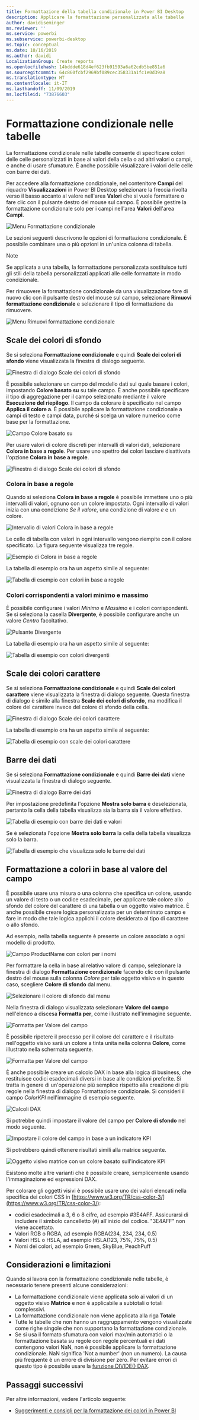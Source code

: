 ```yaml
---
title: Formattazione della tabella condizionale in Power BI Desktop
description: Applicare la formattazione personalizzata alle tabelle
author: davidiseminger
ms.reviewer: ''
ms.service: powerbi
ms.subservice: powerbi-desktop
ms.topic: conceptual
ms.date: 10/16/2019
ms.author: davidi
LocalizationGroup: Create reports
ms.openlocfilehash: 14bddde618d4ef623fb91593a6a62cdb5be851a6
ms.sourcegitcommit: 64c860fcbf2969bf089cec358331a1fc1e0d39a8
ms.translationtype: HT
ms.contentlocale: it-IT
ms.lasthandoff: 11/09/2019
ms.locfileid: "73876603"
---
```

# <a name="conditional-formatting-in-tables"></a>Formattazione condizionale nelle tabelle 
La formattazione condizionale nelle tabelle consente di specificare colori delle celle personalizzati in base ai valori della cella o ad altri valori o campi, e anche di usare sfumature. È anche possibile visualizzare i valori delle celle con barre dei dati. 

Per accedere alla formattazione condizionale, nel contenitore **Campi** del riquadro **Visualizzazioni** in Power BI Desktop selezionare la freccia rivolta verso il basso accanto al valore nell'area **Valori** che si vuole formattare o fare clic con il pulsante destro del mouse sul campo. È possibile gestire la formattazione condizionale solo per i campi nell'area **Valori** dell'area **Campi**.

![Menu Formattazione condizionale](media/desktop-conditional-table-formatting/table-formatting-0-popup-menu.png)

Le sezioni seguenti descrivono le opzioni di formattazione condizionale. È possibile combinare una o più opzioni in un'unica colonna di tabella.

> [!NOTE]
> Se applicata a una tabella, la formattazione personalizzata sostituisce tutti gli stili della tabella personalizzati applicati alle celle formattate in modo condizionale.

Per rimuovere la formattazione condizionale da una visualizzazione fare di nuovo clic con il pulsante destro del mouse sul campo, selezionare **Rimuovi formattazione condizionale** e selezionare il tipo di formattazione da rimuovere.

![Menu Rimuovi formattazione condizionale](media/desktop-conditional-table-formatting/table-formatting-1-remove.png)

## <a name="background-color-scales"></a>Scale dei colori di sfondo

Se si seleziona **Formattazione condizionale** e quindi **Scale dei colori di sfondo** viene visualizzata la finestra di dialogo seguente.

![Finestra di dialogo Scale dei colori di sfondo](media/desktop-conditional-table-formatting/table-formatting-1-default-dialog.png)

È possibile selezionare un campo del modello dati sul quale basare i colori, impostando **Colore basato su** su tale campo. È anche possibile specificare il tipo di aggregazione per il campo selezionato mediante il valore **Esecuzione del riepilogo**. Il campo da colorare è specificato nel campo **Applica il colore a**. È possibile applicare la formattazione condizionale a campi di testo e campi data, purché si scelga un valore numerico come base per la formattazione.

![Campo Colore basato su](media/desktop-conditional-table-formatting/table-formatting-1-apply-color-to.png)

Per usare valori di colore discreti per intervalli di valori dati, selezionare **Colora in base a regole**. Per usare uno spettro dei colori lasciare disattivata l'opzione **Colora in base a regole**. 

![Finestra di dialogo Scale dei colori di sfondo](media/desktop-conditional-table-formatting/table-formatting-1-color-by-rules-dialog.png)

### <a name="color-by-rules"></a>Colora in base a regole

Quando si seleziona **Colora in base a regole** è possibile immettere uno o più intervalli di valori, ognuno con un colore impostato.  Ogni intervallo di valori inizia con una condizione *Se il valore*, una condizione di valore *e* e un colore.

![Intervallo di valori Colora in base a regole](media/desktop-conditional-table-formatting/table-formatting-1-color-by-rules-if-value.png)

Le celle di tabella con valori in ogni intervallo vengono riempite con il colore specificato. La figura seguente visualizza tre regole.

![Esempio di Colora in base a regole](media/desktop-conditional-table-formatting/table-formatting-1-color-by-rules.png)

La tabella di esempio ora ha un aspetto simile al seguente:

![Tabella di esempio con colori in base a regole](media/desktop-conditional-table-formatting/table-formatting-1-color-by-rules-table.png)


### <a name="color-minimum-to-maximum"></a>Colori corrispondenti a valori minimo e massimo

È possibile configurare i valori *Minimo* e *Massimo* e i colori corrispondenti. Se si seleziona la casella **Divergente**, è possibile configurare anche un valore *Centro* facoltativo.

![Pulsante Divergente](media/desktop-conditional-table-formatting/table-formatting-1-diverging.png)

La tabella di esempio ora ha un aspetto simile al seguente:

![Tabella di esempio con colori divergenti](media/desktop-conditional-table-formatting/table-formatting-1-diverging-table.png)

## <a name="font-color-scales"></a>Scale dei colori carattere

Se si seleziona **Formattazione condizionale** e quindi **Scale dei colori carattere** viene visualizzata la finestra di dialogo seguente. Questa finestra di dialogo è simile alla finestra **Scale dei colori di sfondo**, ma modifica il colore del carattere invece del colore di sfondo della cella.

![Finestra di dialogo Scale dei colori carattere](media/desktop-conditional-table-formatting/table-formatting-2-diverging.png)

La tabella di esempio ora ha un aspetto simile al seguente:

![Tabella di esempio con scale dei colori carattere](media/desktop-conditional-table-formatting/table-formatting-2-table.png)

## <a name="data-bars"></a>Barre dei dati

Se si seleziona **Formattazione condizionale** e quindi **Barre dei dati** viene visualizzata la finestra di dialogo seguente. 

![Finestra di dialogo Barre dei dati](media/desktop-conditional-table-formatting/table-formatting-3-default.png)

Per impostazione predefinita l'opzione **Mostra solo barra** è deselezionata, pertanto la cella della tabella visualizza sia la barra sia il valore effettivo.

![Tabella di esempio con barre dei dati e valori](media/desktop-conditional-table-formatting/table-formatting-3-default-table.png)

Se è selezionata l'opzione **Mostra solo barra** la cella della tabella visualizza solo la barra.

![Tabella di esempio che visualizza solo le barre dei dati](media/desktop-conditional-table-formatting/table-formatting-3-default-table-bars.png)

## <a name="color-formatting-by-field-value"></a>Formattazione a colori in base al valore del campo

È possibile usare una misura o una colonna che specifica un colore, usando un valore di testo o un codice esadecimale, per applicare tale colore allo sfondo del colore del carattere di una tabella o un oggetto visivo matrice. È anche possibile creare logica personalizzata per un determinato campo e fare in modo che tale logica applichi il colore desiderato al tipo di carattere o allo sfondo.

Ad esempio, nella tabella seguente è presente un colore associato a ogni modello di prodotto. 

![Campo ProductName con colori per i nomi](media/desktop-conditional-table-formatting/conditional-table-formatting_01.png)

Per formattare la cella in base al relativo valore di campo, selezionare la finestra di dialogo **Formattazione condizionale** facendo clic con il pulsante destro del mouse sulla colonna *Colore* per tale oggetto visivo e in questo caso, scegliere **Colore di sfondo**  dal menu. 

![Selezionare il colore di sfondo dal menu](media/desktop-conditional-table-formatting/conditional-table-formatting_02.png)

Nella finestra di dialogo visualizzata selezionare **Valore del campo** nell'elenco a discesa **Formatta per**, come illustrato nell'immagine seguente.

![Formatta per Valore del campo](media/desktop-conditional-table-formatting/conditional-table-formatting_03.png)

È possibile ripetere il processo per il colore del carattere e il risultato nell'oggetto visivo sarà un colore a tinta unita nella colonna **Colore**, come illustrato nella schermata seguente.

![Formatta per Valore del campo](media/desktop-conditional-table-formatting/conditional-table-formatting_04.png)

È anche possibile creare un calcolo DAX in base alla logica di business, che restituisce codici esadecimali diversi in base alle condizioni preferite. Si tratta in genere di un'operazione più semplice rispetto alla creazione di più regole nella finestra di dialogo Formattazione condizionale. Si consideri il campo *ColorKPI* nell'immagine di esempio seguente.

![Calcoli DAX](media/desktop-conditional-table-formatting/conditional-table-formatting_05.png)

Si potrebbe quindi impostare il valore del campo per **Colore di sfondo** nel modo seguente.

![Impostare il colore del campo in base a un indicatore KPI](media/desktop-conditional-table-formatting/conditional-table-formatting_06.png)

Si potrebbero quindi ottenere risultati simili alla matrice seguente.

![Oggetto visivo matrice con un colore basato sull'indicatore KPI](media/desktop-conditional-table-formatting/conditional-table-formatting_07.png)

Esistono molte altre varianti che è possibile creare, semplicemente usando l'immaginazione ed espressioni DAX.

Per colorare gli oggetti visivi è possibile usare uno dei valori elencati nella specifica dei colori CSS in [https://www.w3.org/TR/css-color-3/](https://www.w3.org/TR/css-color-3/):
* codici esadecimali a 3, 6 o 8 cifre, ad esempio #3E4AFF. Assicurarsi di includere il simbolo cancelletto (#) all'inizio del codice. "3E4AFF" non viene accettato. 
* Valori RGB o RGBA, ad esempio RGBA(234, 234, 234, 0.5)
* Valori HSL o HSLA, ad esempio HSLA(123, 75%, 75%, 0.5)
* Nomi dei colori, ad esempio Green, SkyBlue, PeachPuff 

## <a name="considerations-and-limitations"></a>Considerazioni e limitazioni
Quando si lavora con la formattazione condizionale nelle tabelle, è necessario tenere presenti alcune considerazioni:

* La formattazione condizionale viene applicata solo ai valori di un oggetto visivo **Matrice** e non è applicabile a subtotali o totali complessivi. 
* La formattazione condizionale non viene applicata alla riga **Totale**
* Tutte le tabelle che non hanno un raggruppamento vengono visualizzate come righe singole che non supportano la formattazione condizionale.
* Se si usa il formato sfumatura con valori max/min automatici o la formattazione basata su regole con regole percentuali e i dati contengono valori NaN, non è possibile applicare la formattazione condizionale. NaN significa 'Not a number' (non un numero). La causa più frequente è un errore di divisione per zero. Per evitare errori di questo tipo è possibile usare la [funzione DIVIDE() DAX](https://docs.microsoft.com/dax/divide-function-dax).


## <a name="next-steps"></a>Passaggi successivi
Per altre informazioni, vedere l'articolo seguente:  

* [Suggerimenti e consigli per la formattazione dei colori in Power BI](visuals/service-tips-and-tricks-for-color-formatting.md)  

